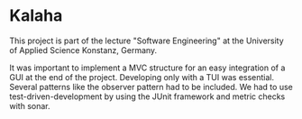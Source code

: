 # Kalaha

This project is part of the lecture "Software Engineering" at the University of Applied Science Konstanz, Germany.

It was important to implement a MVC structure for an easy integration of a GUI at the end of the project. Developing only with a TUI was essential. Several patterns like the observer pattern had to be included.
We had to use test-driven-development by using the JUnit framework and metric checks with sonar.
